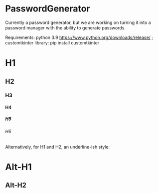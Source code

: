 # PasswordGenerator
Currently a password generator, but we are working on turning it into a password manager with the ability to generate passwords.

Requirements:
  python 3.9
    https://www.python.org/downloads/release/
  ; customtkinter library:
    pip install customtkinter
  
# H1
## H2
### H3
#### H4
##### H5
###### H6

Alternatively, for H1 and H2, an underline-ish style:

Alt-H1
======

Alt-H2
------
